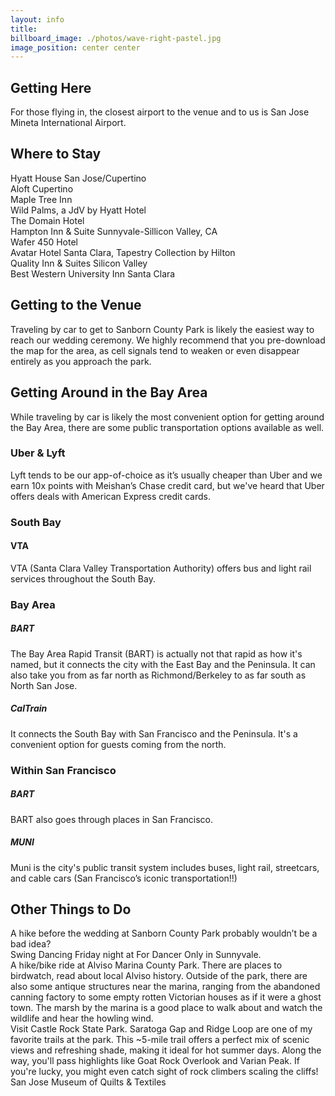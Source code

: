 ```yaml
---
layout: info
title: 
billboard_image: ./photos/wave-right-pastel.jpg
image_position: center center
---
```


## Getting Here
For those flying in, the closest airport to the venue and to us is San Jose Mineta International Airport.

## Where to Stay
Hyatt House San Jose/Cupertino<br>
Aloft Cupertino<br>
Maple Tree Inn<br>
Wild Palms, a JdV by Hyatt Hotel<br>
The Domain Hotel<br>
Hampton Inn & Suite Sunnyvale-Sillicon Valley, CA<br>
Wafer 450 Hotel<br>
Avatar Hotel Santa Clara, Tapestry Collection by Hilton<br>
Quality Inn & Suites Silicon Valley<br>
Best Western University Inn Santa Clara<br>

## Getting to the Venue
Traveling by car to get to Sanborn County Park is likely the easiest way to reach our wedding ceremony. We highly recommend that you pre-download the map for the area, as cell signals tend to weaken or even disappear entirely as you approach the park.

## Getting Around in the Bay Area
While traveling by car is likely the most convenient option for getting around the Bay Area, there are some public transportation options available as well.
### Uber & Lyft
Lyft tends to be our app-of-choice as it’s usually cheaper than Uber and we earn 10x points with Meishan’s Chase credit card, but we've heard that Uber offers deals with American Express credit cards.
### South Bay
#### VTA
VTA (Santa Clara Valley Transportation Authority) offers bus and light rail services throughout the South Bay.
### Bay Area
##### BART
The Bay Area Rapid Transit (BART) is actually not that rapid as how it's named, but it connects the city with the East Bay and the Peninsula. It can also take you from as far north as Richmond/Berkeley to as far south as North San Jose.
##### CalTrain
It connects the South Bay with San Francisco and the Peninsula. It's a convenient option for guests coming from the north.
### Within San Francisco
##### BART
BART also goes through places in San Francisco.
##### MUNI
Muni is the city's public transit system includes buses, light rail, streetcars, and cable cars (San Francisco’s iconic transportation!!)
## Other Things to Do
A hike before the wedding at Sanborn County Park probably wouldn’t be a bad idea?  
Swing Dancing Friday night at For Dancer Only in Sunnyvale.  
A hike/bike ride at Alviso Marina County Park. There are places to birdwatch, read about local Alviso history. Outside of the park, there are also some antique structures near the marina, ranging from the abandoned canning factory to some empty rotten Victorian houses as if it were a ghost town. The marsh by the marina is a good place to walk about and watch the wildlife and hear the howling wind.  
Visit Castle Rock State Park. Saratoga Gap and Ridge Loop are one of my favorite trails at the park. This ~5-mile trail offers a perfect mix of scenic views and refreshing shade, making it ideal for hot summer days. Along the way, you'll pass highlights like Goat Rock Overlook and Varian Peak. If you're lucky, you might even catch sight of rock climbers scaling the cliffs!  
San Jose Museum of Quilts & Textiles  
